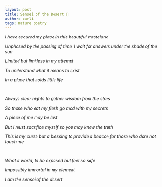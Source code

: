 ```yaml
---
layout: post
title: Sensei of the Desert 🌵
author: carli
tags: nature poetry
---
```


<meta charset="UTF-8"> 

*I have secured my place in this beautiful wasteland*

*Unphased by the passing of time, I wait for answers under the shade of the sun*

*Limited but limitless in my attempt*

*To understand what it means to exist*

*In a place that holds little life*

<br>               

*Always clear nights to gather wisdom from the stars*

*So those who eat my flesh go mad with my secrets*

*A piece of me may be lost*

*But I must sacrifice myself so you may know the truth*

*This is my curse but a blessing to provide a beacon for those who dare not touch me*

<br>               

*What a world, to be exposed but feel so safe*

*Impossibly immortal in my element*

*I am the sensei of the desert*

<br>
